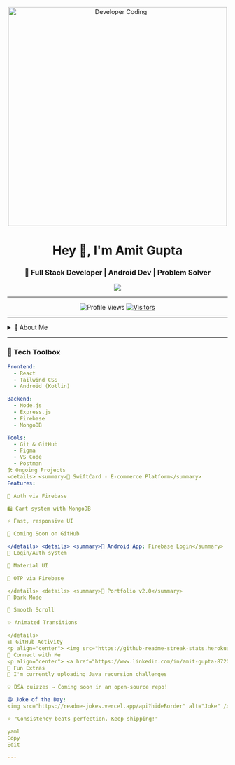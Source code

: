 <p align="center">
  <img src="https://media.giphy.com/media/qgQUggAC3Pfv687qPC/giphy.gif" width="500" alt="Developer Coding"/>
</p>

<h1 align="center">Hey 👋, I'm Amit Gupta</h1>
<h3 align="center">🚀 Full Stack Developer | Android Dev | Problem Solver</h3>

<p align="center">
  <img src="https://readme-typing-svg.herokuapp.com?font=Fira+Code&duration=3000&pause=1000&color=F75C7E&center=true&vCenter=true&width=435&lines=Building+Interactive+Apps;Writing+Clean+Code;Solving+Real-world+Problems" />
</p>

---

<p align="center">
  <img src="https://komarev.com/ghpvc/?username=amit1035&label=Profile%20views&color=0e75b6&style=flat" alt="Profile Views"/>
  <a href="https://visitor-badge.laobi.icu/badge?page_id=amit1035"><img src="https://visitor-badge.laobi.icu/badge?page_id=amit1035" alt="Visitors"></a>
</p>

---

<details>
<summary>📖 About Me</summary>

- 🌐 I'm a Full Stack MERN Developer and Android App Enthusiast  
- 🔥 I love automating workflows, building intuitive UIs, and exploring design  
- 🧠 Solving DSA daily keeps me sharp!  
- 📨 Reach out: [amitguptak20@gmail.com](mailto:amitguptak20@gmail.com)

</details>

---

### 🚀 Tech Toolbox

```yaml
Frontend:
  - React
  - Tailwind CSS
  - Android (Kotlin)

Backend:
  - Node.js
  - Express.js
  - Firebase
  - MongoDB

Tools:
  - Git & GitHub
  - Figma
  - VS Code
  - Postman
🛠️ Ongoing Projects
<details> <summary>🛒 SwiftCard - E-commerce Platform</summary>
Features:

🔐 Auth via Firebase

🛍️ Cart system with MongoDB

⚡ Fast, responsive UI

🔗 Coming Soon on GitHub

</details> <details> <summary>📱 Android App: Firebase Login</summary>
🔐 Login/Auth system

🎨 Material UI

💬 OTP via Firebase

</details> <details> <summary>🧩 Portfolio v2.0</summary>
🌙 Dark Mode

🔁 Smooth Scroll

✨ Animated Transitions

</details>
📊 GitHub Activity
<p align="center"> <img src="https://github-readme-streak-stats.herokuapp.com/?user=amit1035&theme=tokyonight" /> </p> <p align="center"> <img src="https://github-readme-stats.vercel.app/api?username=amit1035&show_icons=true&theme=tokyonight" height="180" /> <img src="https://github-readme-stats.vercel.app/api/top-langs/?username=amit1035&layout=compact&theme=tokyonight" height="180"/> </p>
🔗 Connect with Me
<p align="center"> <a href="https://www.linkedin.com/in/amit-gupta-87200a254/"> <img src="https://img.shields.io/badge/LinkedIn-blue?style=for-the-badge&logo=linkedin&logoColor=white" /> </a> <a href="https://leetcode.com/amitguptak20/"> <img src="https://img.shields.io/badge/LeetCode-black?style=for-the-badge&logo=leetcode&logoColor=yellow" /> </a> <a href="mailto:amitguptak20@gmail.com"> <img src="https://img.shields.io/badge/Gmail-D14836?style=for-the-badge&logo=gmail&logoColor=white" /> </a> <a href="https://www.instagram.com/amit_gupta055/"> <img src="https://img.shields.io/badge/Instagram-E4405F?style=for-the-badge&logo=instagram&logoColor=white" /> </a> </p>
🧠 Fun Extras
🧩 I'm currently uploading Java recursion challenges

💡 DSA quizzes → Coming soon in an open-source repo!

😄 Joke of the Day:
<img src="https://readme-jokes.vercel.app/api?hideBorder" alt="Joke" />

⭐ "Consistency beats perfection. Keep shipping!"

yaml
Copy
Edit

---
